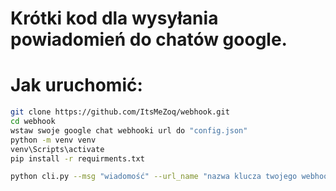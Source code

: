 # Krótki kod dla wysyłania powiadomień do chatów google.

# Jak uruchomić:

```bash
git clone https://github.com/ItsMeZoq/webhook.git
cd webhook
wstaw swoje google chat webhooki url do "config.json"
python -m venv venv
venv\Scripts\activate
pip install -r requirments.txt

python cli.py --msg "wiadomość" --url_name "nazwa klucza twojego webhooka"
